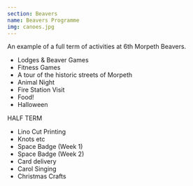 ```yaml
---
section: Beavers
name: Beavers Programme
img: canoes.jpg
---
```

An example of a full term of activities at 6th Morpeth Beavers.

* Lodges & Beaver Games
* Fitness Games
* A tour of the historic streets of Morpeth
* Animal Night
* Fire Station Visit 
* Food!
* Halloween

HALF TERM

* Lino Cut Printing
* Knots etc
* Space Badge (Week 1)
* Space Badge (Week 2)
* Card delivery
* Carol Singing
* Christmas Crafts

